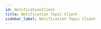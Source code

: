 ```yaml
---
id: NotificationClient
title: Notification Topic Client
sidebar_label: Notification Topic Client
---
```



